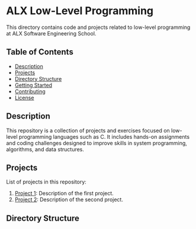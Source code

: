 # ALX Low-Level Programming

This directory contains code and projects related to low-level programming at ALX Software Engineering School.

## Table of Contents

- [Description](#description)
- [Projects](#projects)
- [Directory Structure](#directory-structure)
- [Getting Started](#getting-started)
- [Contributing](#contributing)
- [License](#license)

## Description

This repository is a collection of projects and exercises focused on low-level programming languages such as C. It includes hands-on assignments and coding challenges designed to improve skills in system programming, algorithms, and data structures.

## Projects

List of projects in this repository:

1. [Project 1](project1/): Description of the first project.
2. [Project 2](project2/): Description of the second project.
   <!-- Add more projects as needed -->

## Directory Structure


